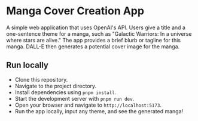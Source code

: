 # Manga Cover Creation App

A simple web application that uses OpenAI's API. Users give a title and a 
one-sentence theme for a manga, such as "Galactic Warriors: In a universe where stars are alive." The app provides a brief blurb or tagline for this manga. DALL-E then generates a potential cover image for the manga.

## Run locally

- Clone this repository.
- Navigate to the project directory.
- Install dependencies using `pnpm install`.
- Start the development server with `pnpm run dev`.
- Open your browser and navigate to `http://localhost:5173`.
- Run the app locally, input any theme, and see the generated manga!
